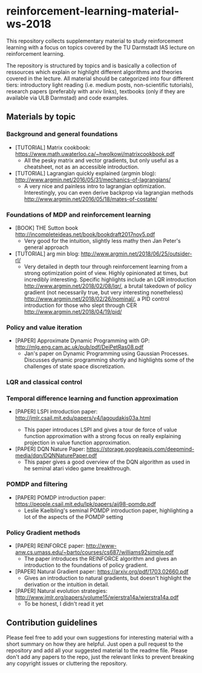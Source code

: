# reinforcement-learning-material-ws-2018
This repository collects supplementary material to study reinforcement learning with a focus on topics covered by the TU Darmstadt IAS lecture on reinforcement learning.

The repository is structured by topics and is basically a collection of ressources which explain or highlight different algorithms and theories covered in the lecture. All material should be categorized into four different tiers: introductory light reading (i.e. medium posts, non-scientific tutorials), research papers (preferably with arxiv links), textbooks (only if they are available via ULB Darmstad) and code examples.

## Materials by topic

### Background and general foundations

- [TUTORIAL] Matrix cookbook: https://www.math.uwaterloo.ca/~hwolkowi/matrixcookbook.pdf
  - All the pesky matrix and vector gradients, but only useful as a cheatsheet, not as an accessible introduction.
- [TUTORIAL] Lagrangian quickly explained (argmin blog): http://www.argmin.net/2016/05/31/mechanics-of-lagrangians/
  - A very nice and painless intro to lagrangian optimization. Interestingly, you can even derive backprop via lagrangian methods http://www.argmin.net/2016/05/18/mates-of-costate/

### Foundations of MDP and reinforcement learning

- [BOOK] THE Sutton book http://incompleteideas.net/book/bookdraft2017nov5.pdf
  - Very good for the intuition, slightly less mathy then Jan Peter's general approach
- [TUTORIAL] arg min blog: http://www.argmin.net/2018/06/25/outsider-rl/
  - Very detailed in depth tour through reinforcement learning from a strong optimization point of view. Highly opinionated at times, but incredibly interesting. Specific highlights include
   an LQR introduction http://www.argmin.net/2018/02/08/lqr/, a brutal takedown of policy gradient (not necessarily true, but very interesting nonetheless) 
   http://www.argmin.net/2018/02/26/nominal/, a PID control introduction for those who slept through CER http://www.argmin.net/2018/04/19/pid/

### Policy and value iteration

- [PAPER] Approximate Dynamic Programming with GP: http://mlg.eng.cam.ac.uk/pub/pdf/DeiPetRas08.pdf
  - Jan's paper on Dynamic Programming using Gaussian Processes. Discusses dynamic programming shortly and highlights some of the challenges of state space discretization.

### LQR and classical control


### Temporal difference learning and function approximation

- [PAPER] LSPI introduction paper: http://jmlr.csail.mit.edu/papers/v4/lagoudakis03a.html<Paste>
  - This paper introduces LSPI and gives a tour de force of value function approximation with a strong focus on 
   really explaining projection in value function approximation.
- [PAPER] DQN Nature Paper: https://storage.googleapis.com/deepmind-media/dqn/DQNNaturePaper.pdf
  - This paper gives a good overview of the DQN algorithm as used in he seminal atari video game breakthrough.

### POMDP and filtering

- [PAPER] POMDP introduction paper: https://people.csail.mit.edu/lpk/papers/aij98-pomdp.pdf
  - Leslie Kaelbling's seminal POMDP introduction paper, highlighting a lot of the aspects of the POMDP setting

### Policy Gradient methods

- [PAPER] REINFORCE paper: http://www-anw.cs.umass.edu/~barto/courses/cs687/williams92simple.pdf
  - The paper introduces the REINFORCE algorithm and gives an introduction to the foundations of policy gradient.
- [PAPER] Natural Gradient paper: https://arxiv.org/pdf/1703.02660.pdf
  - Gives an introduction to natural gradients, but doesn't highlight the derivation or the intuition in detail.
- [PAPER] Natural evolution strategies: http://www.jmlr.org/papers/volume15/wierstra14a/wierstra14a.pdf
  - To be honest, I didn't read it yet

## Contribution guidelines

Please feel free to add your own suggestions for interesting material with a short summary on how they are helpful. Just open a pull request to the repository and add all your suggested material to the readme file. Please don't add any papers to the repo, just the relevant links to prevent breaking any copyright issues or cluttering the repository.
